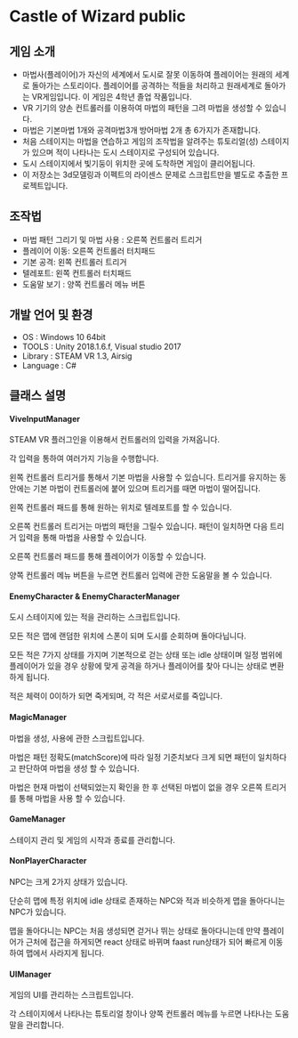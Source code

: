 # Castle of Wizard public
## 게임 소개
* 마법사(플레이어)가 자신의 세계에서 도시로 잘못 이동하여 플레이어는 원래의 세계로 돌아가는 스토리이다. 플레이어를 공격하는 적들을 처리하고 원래세계로 돌아가는 VR게임입니다. 이 게임은 4학년 졸업 작품입니다. 
* VR 기기의 양손 컨트롤러를 이용하여 마법의 패턴을 그려 마법을 생성할 수 있습니다.
* 마법은 기본마법 1개와 공격마법3개 방어마법 2개 총 6가지가 존재합니다.
* 처음 스테이지는 마법을 연습하고 게임의 조작법을 알려주는 튜토리얼(성) 스테이지가 있으며 적이 나타나는 도시 스테이지로 구성되어 있습니다.
* 도시 스테이지에서 빛기둥이 위치한 곳에 도착하면 게임이 클리어됩니다.
* 이 저장소는 3d모델링과 이펙트의 라이센스 문제로 스크립트만을 별도로 추출한 프로젝트입니다.

## 조작법
* 마법 패턴 그리기 및 마법 사용 : 오른쪽 컨트롤러 트리거
* 플레이어 이동: 오른쪽 컨트롤러 터치패드
* 기본 공격: 왼쪽 컨트롤러 트리거
* 텔레포트: 왼쪽 컨트롤러 터치패드
* 도움말 보기 : 양쪽 컨트롤러 메뉴 버튼

## 개발 언어 및 환경
- OS : Windows 10 64bit 
- TOOLS : Unity 2018.1.6.f, Visual studio 2017
- Library : STEAM VR 1.3, Airsig
- Language : C#

## 클래스 설명
#### ViveInputManager
STEAM VR 플러그인을 이용해서 컨트롤러의 입력을 가져옵니다.

각 입력을 통하여 여러가지 기능을 수행합니다.

왼쪽 컨트롤러 트리거를 통해서 기본 마법을 사용할 수 있습니다. 
트리거를 유지하는 동안에는 기본 마법이 컨트롤러에 붙어 있으며 트리거를 때면 마법이 떨어집니다.

왼쪽 컨트롤러 패드를 통해 원하는 위치로 텔레포트를 할 수 있습니다.

오른쪽 컨트롤러 트리거는 마법의 패턴을 그릴수 있습니다. 패턴이 일치하면 다음 트리거 입력을 통해 마법을 사용할 수 있습니다.

오른쪽 컨트롤러 패드를 통해 플레이어가 이동할 수 있습니다.

양쪽 컨트롤러 메뉴 버튼을 누르면 컨트롤러 입력에 관한 도움말을 볼 수 있습니다.

#### EnemyCharacter & EnemyCharacterManager
도시 스테이지에 있는 적을 관리하는 스크립트입니다.

모든 적은 맵에 랜덤한 위치에 스폰이 되며 도시를 순회하며 돌아다닙니다.

모든 적은 7가지 상태를 가지며 기본적으로 걷는 상태 또는 idle 상태이며 일정 범위에 플레이어가 있을 경우 상황에 맞게 공격을 하거나 플레이어를 찾아
다니는 상태로 변환하게 됩니다.

적은 체력이 0이하가 되면 죽게되며, 각 적은 서로서로를 죽입니다.

#### MagicManager
마법을 생성, 사용에 관한 스크립트입니다.

마법은 패턴 정확도(matchScore)에 따라 일정 기준치보다 크게 되면 패턴이 일치하다고 판단하여 마법을 생성 할 수 있습니다.

마법은 현재 마법이 선택되었는지 확인을 한 후 선택된 마법이 없을 경우 오른쪽 트리거를 통해 마법을 사용 할 수 있습니다.

#### GameManager
스테이지 관리 및 게임의 시작과 종료를 관리합니다.

#### NonPlayerCharacter
NPC는 크게 2가지 상태가 있습니다.

단순히 맵에 특정 위치에 idle 상태로 존재하는 NPC와 적과 비슷하게 맵을 돌아다니는 NPC가 있습니다.

맵을 돌아다니는 NPC는 처음 생성되면 걷거나 뛰는 상태로 돌아다니는데 만약 플레이어가 근처에 접근을 하게되면 react 상태로 바뀌며 faast run상태가 되어 빠르게 이동하여 맵에서 사라지게 됩니다.

#### UIManager
게임의 UI를 관리하는 스크립트입니다.

각 스테이지에서 나타나는 튜토리얼 창이나 양쪽 컨트롤러 메뉴를 누르면 나타나는 도움말을 관리합니다.
